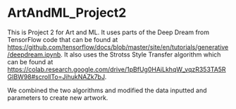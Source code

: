 # ArtAndML_Project2

This is Project 2 for Art and ML. It uses parts of the Deep Dream from TensorFlow code that can be found at https://github.com/tensorflow/docs/blob/master/site/en/tutorials/generative/deepdream.ipynb. It also uses the Strotss Style Transfer algorithm which can be found at https://colab.research.google.com/drive/1pBfUg0HAiLkhqW_vqzR353TA5RGIBW98#scrollTo=JihukNAZk7bJ.

We combined the two algorithms and modified the data inputted and parameters to create new artwork.
